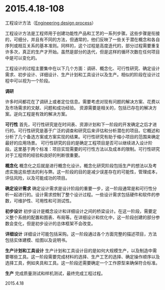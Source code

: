 2015.4.18-108
=============
工程设计方法（[Engineering design process](http://en.wikipedia.org/wiki/Engineering_design_process)）

工程设计方法是工程师用于创建功能性产品和工艺的一系列步骤。这些步骤是衔接的，可细分，并且有不同的方法，但通常的，他们反映了一些关于潜在概念和各自序列或相互关系的基本准则。同样的，这个过程是高度迭代的，部分过程需要重复许多次，真正的生产才开始。虽然是部分的迭代，但是这样的循环次数在任何项目中是可以变化的。

工程设计的过程主要集中在以下几个方面：调研、概念化、可行性研究、确定设计需求、初步设计、详细设计、生产计划和工具设计以及生产。相似的阶段在设计过程中可以视为一个阶段。

**调研**

许多时间都花在了调研上或者定位信息。需要考虑对现有问题的解决方案、花费以及市场需求的文献、问题和成功经验。
资源需要是相关的，包括已存在的解决方案。逆向工程是有效的解决方案。

**可行性**
首先，可行性研究是在时间表、资源计划和下一阶段的开发确定之后才进行的。可行性研究是基于广泛的调查和研究后来评估和分析潜在的项目。它概述和分析了几个备选方案或方案实现的结果。可行性研究有助于缩小项目的范围来确定最好的应用场景。
可行性研究的目的是确定工程项目是否可以继续进入设计阶段。这里基于两个标准：项目实现需要的可行性方法以及成本的限制。可行性研究对于工程师的经验和良好的判断很重要。

**概念化**
概念化之后就是进行概念化设计。概念化研究阶段包括生产的想法以及考虑实施这些想法的利与弊。这一阶段的目的是减少误差存在的可能性，管理成本，评估风险，以及可能成功的项目。

**确定设计需求**
确定设计需求是设计阶段的重要一步，这一阶段通常是和可行性分析一起进行的。设计需求控制了整个设计过程。一些设计需求包括硬件和软件的参数，可维护性、可用性和可测试性。

**初步设计**
初步设计是概念设计和详细设计之间的桥梁设计。在这一阶段，需要定义整个系统的配置和图表、布局等。在详细设计和优化中，这一阶段创建的部分参数会变化，但是初步设计的总体框架不会改变。

**详细设计**
详细设计可能包括采购。这一阶段通过各个方面完整的描述项目，方法包括实体建模、绘图以及说明书。

**生产计划和工具设计**
生产计划和工具设计目的是如何大规模生产，以及制造中需要哪些工具。这一阶段需要完成材料的选择、生产工艺的选择、确定操作顺序以及选择工具，例如夹具和工具。这一阶段还需要确定一个工作原型来确保符合标准。

**生产**
完成质量测试和样机测试，最终完成工程过程。

2015.4.18